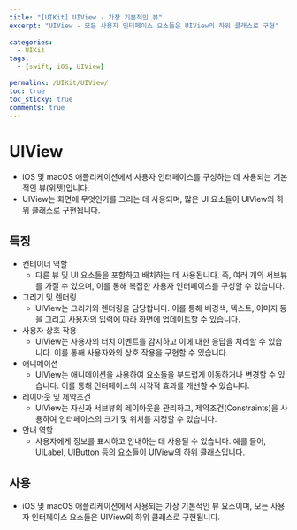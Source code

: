 ```yaml
---
title: "[UIKit] UIView - 가장 기본적인 뷰"
excerpt: "UIView - 모든 사용자 인터페이스 요소들은 UIView의 하위 클래스로 구현"
  
categories:
  - UIKit
tags:
  - [swift, iOS, UIView]

permalink: /UIKit/UIView/ 
toc: true         
toc_sticky: true   
comments: true      
---
```


# UIView 
- iOS 및 macOS 애플리케이션에서 사용자 인터페이스를 구성하는 데 사용되는 기본적인 뷰(위젯)입니다. 
- UIView는 화면에 무엇인가를 그리는 데 사용되며, 많은 UI 요소들이 UIView의 하위 클래스로 구현됩니다.

## 특징
- 컨테이너 역할 
    - 다른 뷰 및 UI 요소들을 포함하고 배치하는 데 사용됩니다. 즉, 여러 개의 서브뷰를 가질 수 있으며, 이를 통해 복잡한 사용자 인터페이스를 구성할 수 있습니다.
- 그리기 및 렌더링
    - UIView는 그리기와 렌더링을 담당합니다. 이를 통해 배경색, 텍스트, 이미지 등을 그리고 사용자의 입력에 따라 화면에 업데이트할 수 있습니다.
- 사용자 상호 작용
    - UIView는 사용자의 터치 이벤트를 감지하고 이에 대한 응답을 처리할 수 있습니다. 이를 통해 사용자와의 상호 작용을 구현할 수 있습니다.
- 애니메이션
    - UIView는 애니메이션을 사용하여 요소들을 부드럽게 이동하거나 변경할 수 있습니다. 이를 통해 인터페이스의 시각적 효과를 개선할 수 있습니다.
- 레이아웃 및 제약조건
    - UIView는 자신과 서브뷰의 레이아웃을 관리하고, 제약조건(Constraints)을 사용하여 인터페이스의 크기 및 위치를 지정할 수 있습니다.
- 안내 역할
    - 사용자에게 정보를 표시하고 안내하는 데 사용될 수 있습니다. 예를 들어, UILabel, UIButton 등의 요소들이 UIView의 하위 클래스입니다.

## 사용 
- iOS 및 macOS 애플리케이션에서 사용되는 가장 기본적인 뷰 요소이며, 모든 사용자 인터페이스 요소들은 UIView의 하위 클래스로 구현됩니다. 